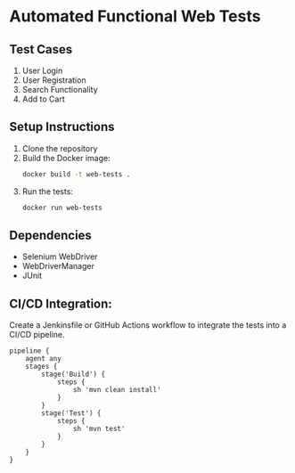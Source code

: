 
# Automated Functional Web Tests

## Test Cases
1. User Login
2. User Registration
3. Search Functionality
4. Add to Cart

## Setup Instructions

1. Clone the repository
2. Build the Docker image:
    ```sh
    docker build -t web-tests .
    ```
3. Run the tests:
    ```sh
    docker run web-tests
    ```

## Dependencies
- Selenium WebDriver
- WebDriverManager
- JUnit

## CI/CD Integration:

Create a Jenkinsfile or GitHub Actions workflow to integrate the tests into a CI/CD pipeline.

```
pipeline {
    agent any
    stages {
        stage('Build') {
            steps {
                sh 'mvn clean install'
            }
        }
        stage('Test') {
            steps {
                sh 'mvn test'
            }
        }
    }
}
```

